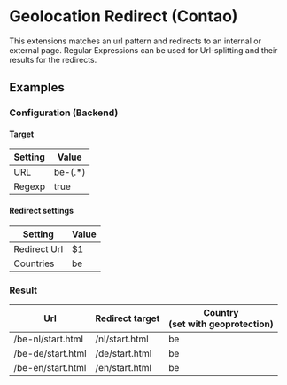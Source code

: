 # Geolocation Redirect (Contao)

This extensions matches an url pattern and redirects to an internal or external page.
Regular Expressions can be used for Url-splitting and their results for the redirects.

## Examples

### Configuration (Backend)

#### Target
<table>
	<thead>
		<tr>
			<th>Setting</th>
			<th>Value</th>
		</tr>
	</thead>
	<tbody>
		<tr>
			<td>URL</td>
			<td>be-(.*)</td>
		</tr>
		<tr>
			<td>Regexp</td>
			<td>true</td>
		</tr>
	</tbody>
</table>

#### Redirect settings

<table>
	<thead>
		<tr>
			<th>Setting</th>
			<th>Value</th>
		</tr>
	</thead>
	<tbody>
		<tr>
			<td>Redirect Url</td>
			<td>$1</td>
		</tr>
		<tr>
			<td>Countries</td>
			<td>be</td>
		</tr>
	</tbody>
</table>

### Result

<table>
	<thead>
		<tr>
			<th>Url</th>
			<th>Redirect target</th>
			<th>Country<br/>(set with geoprotection)</th>
		</th>
	</thead>
	<tbody>
		<tr>
			<td>/be-nl/start.html</td>
			<td>/nl/start.html</td>
			<td>be</td>
		</tr>
		<tr>
			<td>/be-de/start.html</td>
			<td>/de/start.html</td>
			<td>be</td>
		</tr>
		<tr>
			<td>/be-en/start.html</td>
			<td>/en/start.html</td>
			<td>be</td>
		</tr>
	</tbody>
</table>